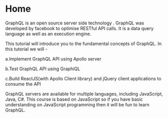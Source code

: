 
# Home

GraphQL is an open source server side technology . GraphQL was developed by facebook to optimise RESTful API calls. It is a data query language as well as an execution engine.

This tutorial will introduce you to the fundamental concepts of  GraphQL. In this tutorial we will -

a.Implement GraphQL API using Apollo server  

b.Test GraphQL API using GraphiQL  

c.Build ReactJS(with Apollo Client library) and jQuery client applications to consume the API

GraphQL servers are available for multiple languages, including JavaScript, Java, C#. This course is based on JavaScript  so if you have basic understanding on JavaScript programming then it will be fun to learn GraphQL.
